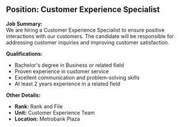 ## **Position: Customer Experience Specialist**

**Job Summary:**  
We are hiring a Customer Experience Specialist to ensure positive interactions with our customers. The candidate will be responsible for addressing customer inquiries and improving customer satisfaction.

**Qualifications:**  
- Bachelor's degree in Business or related field
- Proven experience in customer service
- Excellent communication and problem-solving skills
- At least 2 years experience in a related field

**Other Details:**
- **Rank:** Rank and File
- **Unit:** Customer Experience Team
- **Location:** Metrobank Plaza